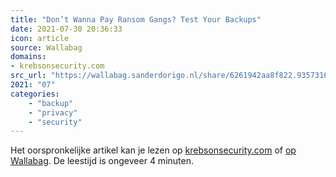 ```yaml
---
title: "Don’t Wanna Pay Ransom Gangs? Test Your Backups"
date: 2021-07-30 20:36:33
icon: article
source: Wallabag
domains:
- krebsonsecurity.com
src_url: "https://wallabag.sanderdorigo.nl/share/6261942aa8f822.93573169"
2021: "07"
categories:
    - "backup"
    - "privacy"
    - "security"
---
```

Het oorspronkelijke artikel kan je lezen op [krebsonsecurity.com](https://krebsonsecurity.com/2021/07/dont-wanna-pay-ransom-gangs-test-your-backups/) of [op Wallabag](https://wallabag.sanderdorigo.nl/share/6261942aa8f822.93573169). De leestijd is ongeveer 4 minuten.